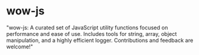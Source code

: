 # wow-js
"wow-js: A curated set of JavaScript utility functions focused on performance and ease of use. Includes tools for string, array, object manipulation, and a highly efficient logger. Contributions and feedback are welcome!"
